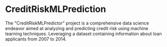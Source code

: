 # CreditRiskMLPrediction
The "CreditRiskMLPredictor" project is a comprehensive data science endeavor aimed at analyzing and predicting credit risk using machine learning techniques. Leveraging a dataset containing information about loan applicants from 2007 to 2014.
